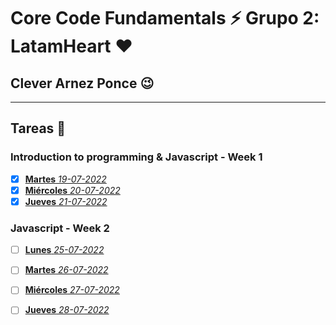 # Core Code Fundamentals :zap: Grupo 2: LatamHeart :hearts:
## Clever Arnez Ponce  :wink:
---
## Tareas  :orange_book:

### Introduction to programming & Javascript - Week 1

- [x] [**Martes** *19-07-2022*](/Week1/Martes-19-07-22.md) 
- [x] [**Miércoles** *20-07-2022*](/Week1/Miércoles-20-07-22.md) 
- [x] [**Jueves** *21-07-2022*](/Week1/Jueves-21-07-22.md) 

### Javascript - Week 2

- [ ] [**Lunes** *25-07-2022*](/Week2/Lunes-25-07-22.md) 
- [ ] [**Martes** *26-07-2022*](/Week2/Martes-26-07-22.md) 
- [ ] [**Miércoles** *27-07-2022*](/Week2/Miércoles-27-07-22.md) 
- [ ] [**Jueves** *28-07-2022*](/Week2/Jueves-28-07-22.md) 

